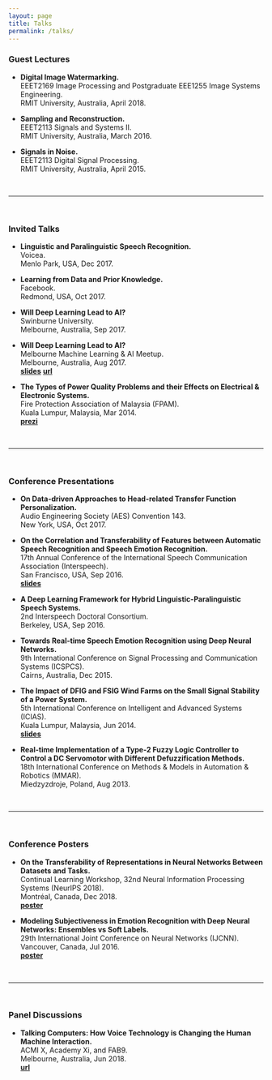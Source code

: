 ```yaml
---
layout: page
title: Talks
permalink: /talks/
---
```


### Guest Lectures

- **Digital Image Watermarking.**  
EEET2169 Image Processing and Postgraduate EEE1255 Image Systems Engineering.  
RMIT University, Australia, April 2018.

- **Sampling and Reconstruction.**  
EEET2113 Signals and Systems II.  
RMIT University, Australia, March 2016.

- **Signals in Noise.**  
EEET2113 Digital Signal Processing.  
RMIT University, Australia, April 2015.

<br/>

---

<br/>

### Invited Talks

- **Linguistic and Paralinguistic Speech Recognition.**  
Voicea.  
Menlo Park, USA, Dec 2017.

- **Learning from Data and Prior Knowledge.**  
Facebook.  
Redmond, USA, Oct 2017.

- **Will Deep Learning Lead to AI?**  
Swinburne University.  
Melbourne, Australia, Sep 2017.

- **Will Deep Learning Lead to AI?**  
Melbourne Machine Learning & AI Meetup.  
Melbourne, Australia, Aug 2017.  
[**slides**](../assets/talks/Fayek_deeplearningai17.pdf)
[**url**](https://www.meetup.com/Machine-Learning-AI-Meetup/events/239993347/)

- **The Types of Power Quality Problems and their Effects on Electrical & Electronic Systems.**  
Fire Protection Association of Malaysia (FPAM).  
Kuala Lumpur, Malaysia, Mar 2014.  
[**prezi**](http://prezi.com/raofccgdehyl/?utm_campaign=share&utm_medium=copy&rc=ex0sharecvc)

<br/>

---

<br/>

### Conference Presentations

- **On Data-driven Approaches to Head-related Transfer Function Personalization.**  
Audio Engineering Society (AES) Convention 143.  
New York, USA, Oct 2017.

- **On the Correlation and Transferability of Features between Automatic Speech Recognition and Speech Emotion Recognition.**  
17th Annual Conference of the International Speech Communication Association (Interspeech).  
San Francisco, USA, Sep 2016.  
[**slides**](../assets/talks/Fayek_is16.pdf)

- **A Deep Learning Framework for Hybrid Linguistic-Paralinguistic Speech Systems.**  
2nd Interspeech Doctoral Consortium.  
Berkeley, USA, Sep 2016.  

- **Towards Real-time Speech Emotion Recognition using Deep Neural Networks.**  
9th International Conference on Signal Processing and Communication Systems (ICSPCS).  
Cairns, Australia, Dec 2015.

- **The Impact of DFIG and FSIG Wind Farms on the Small Signal Stability of a Power System.**  
5th International Conference on Intelligent and Advanced Systems (ICIAS).  
Kuala Lumpur, Malaysia, Jun 2014.  
[**slides**](../assets/talks/Fayek_icias14.pdf)

- **Real-time Implementation of a Type-2 Fuzzy Logic Controller to Control a DC Servomotor with Different Defuzzification Methods.**  
18th International Conference on Methods & Models in Automation & Robotics (MMAR).  
Miedzyzdroje, Poland, Aug 2013.

<br/>

---

<br/>

### Conference Posters

- **On the Transferability of Representations in Neural Networks Between Datasets and Tasks.**  
Continual Learning Workshop, 32nd Neural Information Processing Systems (NeurIPS 2018).  
Montréal, Canada, Dec 2018.  
[**poster**](../assets/talks/Fayek_neurips18.pdf)

- **Modeling Subjectiveness in Emotion Recognition with Deep Neural Networks: Ensembles vs Soft Labels.**  
29th International Joint Conference on Neural Networks (IJCNN).  
Vancouver, Canada, Jul 2016.  
[**poster**](../assets/talks/Fayek_ijcnn16.pdf)

<br/>

---

<br/>

### Panel Discussions

- **Talking Computers: How Voice Technology is Changing the Human Machine Interaction.**  
ACMI X, Academy Xi, and FAB9.  
Melbourne, Australia, Jun 2018.  
[**url**](https://www.acmi.net.au/events/talking-computers-how-voice-technology-changing-human-machine-interaction/)


